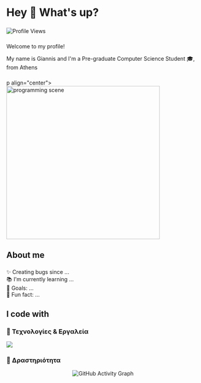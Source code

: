 <h1 align="left">Hey 👋 What's up?</h1>

###
<p align="left">
  <img src="https://komarev.com/ghpvc/?username=USERNAME&label=Profile%20Views&color=blue&style=flat" alt="Profile Views"/>
</p>

###
<p align="left">Welcome to my profile!</p>
<p align="left">My name is Giannis and I'm a Pre-graduate Computer Science Student 🎓, from Athens</p>

###

p align="center">
  <img src="https://link-της-εικόνας-σου.gif" alt="programming scene" width="400"/>
</p>

###

<h2 align="left">About me</h2>

###

<p align="left">✨ Creating bugs since ...<br>📚 I'm currently learning ...<br>🎯 Goals: ...<br>🎲 Fun fact: ...</p> 

###

<h2 align="left">I code with</h2>

###

### 🔹 Τεχνολογίες & Εργαλεία
<p align="left">
  <img src="https://skillicons.dev/icons?i=cs,cpp,python,html,css,js,sqlite,unity,git,github" />
</p>

### 🔹 Δραστηριότητα
<p align="center">
  <img src="https://github-readme-activity-graph.vercel.app/graph?username=GiannisStath&theme=tokyo-night" alt="GitHub Activity Graph"/>
</p>


###
